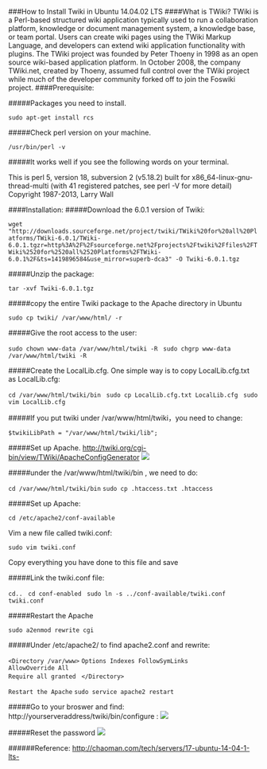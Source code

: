 ###How to Install Twiki in Ubuntu 14.04.02 LTS
####What is TWiki?
TWiki is a Perl-based structured wiki application typically used to run a collaboration platform, knowledge or document management system, a knowledge base, or team portal. Users can create wiki pages using the TWiki Markup Language, and developers can extend wiki application functionality with plugins. The TWiki project was founded by Peter Thoeny in 1998 as an open source wiki-based application platform. In October 2008, the company TWiki.net, created by Thoeny, assumed full control over the TWiki project while much of the developer community forked off to join the Foswiki project.
####Prerequisite:

#####Packages you need to install. 

`sudo apt-get install rcs`

#####Check perl version on your machine. 

`/usr/bin/perl -v`

#####It works well if you see the following words on your terminal. 

This is perl 5, version 18, subversion 2 (v5.18.2) built for x86_64-linux-gnu-thread-multi (with 41 registered patches, see perl -V for more detail) Copyright 1987-2013, Larry Wall 

####Installation:
#####Download the 6.0.1 version of Twiki: 

`wget "http://downloads.sourceforge.net/project/twiki/TWiki%20for%20all%20Platforms/TWiki-6.0.1/TWiki-6.0.1.tgzr=http%3A%2F%2Fsourceforge.net%2Fprojects%2Ftwiki%2Ffiles%2FTWiki%2520for%2520all%2520Platforms%2FTWiki-6.0.1%2F&ts=1419896584&use_mirror=superb-dca3" -O Twiki-6.0.1.tgz `

#####Unzip the package: 

`tar -xvf Twiki-6.0.1.tgz `

#####copy the entire Twiki package to the Apache directory in Ubuntu 

`sudo cp twiki/ /var/www/html/ -r `

#####Give the root access to the user:

`sudo chown www-data /var/www/html/twiki -R `
`sudo chgrp www-data /var/www/html/twiki -R `

#####Create the LocalLib.cfg. One simple way is to copy LocalLib.cfg.txt as LocalLib.cfg: 

`cd /var/www/html/twiki/bin `
`sudo cp LocalLib.cfg.txt LocalLib.cfg `
`sudo vim LocalLib.cfg `

#####If you put twiki under /var/www/html/twiki，you need to change: 

`$twikiLibPath = "/var/www/html/twiki/lib"; `

#####Set up Apache. http://twiki.org/cgi-bin/view/TWiki/ApacheConfigGenerator
![](https://github.com/xuhang57/MOC/blob/master/graphs/twiki/unnamed.png)

#####under the /var/www/html/twiki/bin , we need to do: 

`cd /var/www/html/twiki/bin` 
`sudo cp .htaccess.txt .htaccess `

#####Set up Apache:

`cd /etc/apache2/conf-available`
 
Vim a new file called twiki.conf: 

`sudo vim twiki.conf`
 
Copy everything you have done to this file and save

#####Link the twiki.conf file: 

`cd.. `
`cd conf-enabled `
`sudo ln -s ../conf-available/twiki.conf twiki.conf `

#####Restart the Apache 

`sudo a2enmod rewrite cgi`
 
#####Under /etc/apache2/ to find apache2.conf and rewrite: 

`<Directory /var/www>`
`Options Indexes FollowSymLinks`    
`AllowOverride All `   
`Require all granted ` 
`</Directory>`

`Restart the Apache` 
`sudo service apache2 restart` 

#####Go to your broswer and find: http://yourserveraddress/twiki/bin/configure :
![](https://github.com/xuhang57/MOC/blob/master/graphs/twiki/unnamed-1.png)

#####Reset the password
![](https://github.com/xuhang57/MOC/blob/master/graphs/twiki/unnamed-2.png)

######Reference:
http://chaoman.com/tech/servers/17-ubuntu-14-04-1-lts-